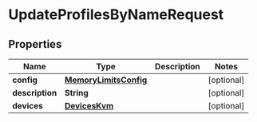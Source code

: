 

# UpdateProfilesByNameRequest


## Properties

| Name | Type | Description | Notes |
|------------ | ------------- | ------------- | -------------|
|**config** | [**MemoryLimitsConfig**](MemoryLimitsConfig.md) |  |  [optional] |
|**description** | **String** |  |  [optional] |
|**devices** | [**DevicesKvm**](DevicesKvm.md) |  |  [optional] |



